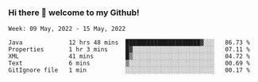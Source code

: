 ### Hi there 👋 welcome to my Github! 

<!--START_SECTION:waka-->
```text
Week: 09 May, 2022 - 15 May, 2022

Java             12 hrs 48 mins  █████████████████████▓░░░   86.73 % 
Properties       1 hr 3 mins     █▓░░░░░░░░░░░░░░░░░░░░░░░   07.11 % 
XML              41 mins         █▒░░░░░░░░░░░░░░░░░░░░░░░   04.72 % 
Text             6 mins          ▒░░░░░░░░░░░░░░░░░░░░░░░░   00.69 % 
GitIgnore file   1 min           ░░░░░░░░░░░░░░░░░░░░░░░░░   00.17 % 
```
<!--END_SECTION:waka-->

